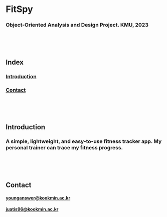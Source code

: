 # FitSpy
### Object-Oriented Analysis and Design Project. KMU, 2023
<br/><br/><br/>

## Index
### [Introduction](#introduction)
### [Contact](#contact)
<br/><br/><br/>

## Introduction
### A simple, lightweight, and easy-to-use fitness tracker app. My personal trainer can trace my fitness progress.
<br/><br/><br/>

## Contact
#### younganswer@kookmin.ac.kr
#### juatis96@kookmin.ac.kr